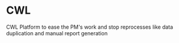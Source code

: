 # CWL
CWL Platform to ease the PM's work and stop reprocesses like data duplication and manual report generation 
